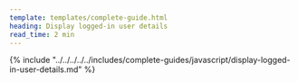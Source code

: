 ```yaml
---
template: templates/complete-guide.html
heading: Display logged-in user details
read_time: 2 min
---
```


{% include "../../../../../includes/complete-guides/javascript/display-logged-in-user-details.md" %}
